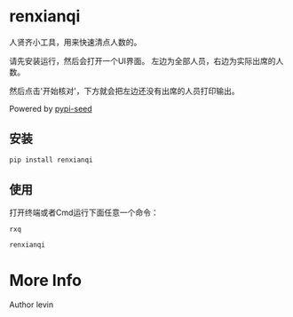 
# renxianqi

人贤齐小工具，用来快速清点人数的。

请先安装运行，然后会打开一个UI界面。 左边为全部人员，右边为实际出席的人数。

然后点击'开始核对'，下方就会把左边还没有出席的人员打印输出。


Powered by [pypi-seed](https://pypi.org/project/pypi-seed/)


## 安装

```bash
pip install renxianqi
```

## 使用
打开终端或者Cmd运行下面任意一个命令：

```
rxq
```

```
renxianqi
```


# More Info 
Author levin

